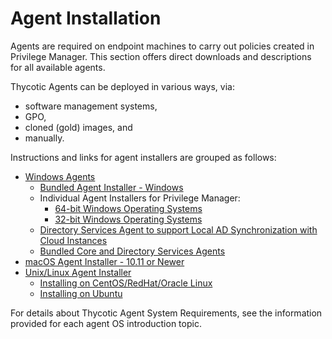 [title]: # (Agent Installation)
[tags]: # (endpoint,agent)
[priority]: # (1600)
# Agent Installation

Agents are required on endpoint machines to carry out policies created in Privilege Manager. This section offers direct downloads and descriptions for all available agents.

Thycotic Agents can be deployed in various ways, via:

* software management systems,
* GPO,
* cloned (gold) images, and
* manually.

Instructions and links for agent installers are grouped as follows:

* [Windows Agents](win/index.md)
  * [Bundled Agent Installer - Windows](win/agent-inst-win-bundle.md)
  * Individual Agent Installers for Privilege Manager:
    * [64-bit Windows Operating Systems](win/agent-inst-win.md#64_bit_windows_operating_systems)
    * [32-bit Windows Operating Systems](winagent-inst-win.md#32_bit_windows_operating_systems)
  * [Directory Services Agent to support Local AD Synchronization with Cloud Instances](win/agent-inst-win-dsa.md)
  * [Bundled Core and Directory Services Agents](win/agent-inst-win-dsa-bundle.md)
* [macOS Agent Installer - 10.11 or Newer](win/agent-inst-mac.md#installing_macos_agents)
* [Unix/Linux Agent Installer](nix/index.md)
  * [Installing on CentOS/RedHat/Oracle Linux](nix/linux.md)
  * [Installing on Ubuntu](nix/ubuntu.md)

For details about Thycotic Agent System Requirements, see the information provided for each agent OS introduction topic.
